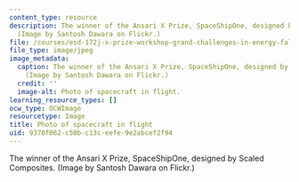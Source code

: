 ```yaml
---
content_type: resource
description: The winner of the Ansari X Prize, SpaceShipOne, designed by Scaled Composites.
  (Image by Santosh Dawara on Flickr.)
file: /courses/esd-172j-x-prize-workshop-grand-challenges-in-energy-fall-2009/9370f062c50bc13ceefe9e2abcef2f94_esd-172jf09-th.jpg
file_type: image/jpeg
image_metadata:
  caption: The winner of the Ansari X Prize, SpaceShipOne, designed by Scaled Composites.
    (Image by Santosh Dawara on Flickr.)
  credit: ''
  image-alt: Photo of spacecraft in flight.
learning_resource_types: []
ocw_type: OCWImage
resourcetype: Image
title: Photo of spacecraft in flight
uid: 9370f062-c50b-c13c-eefe-9e2abcef2f94
---
```

The winner of the Ansari X Prize, SpaceShipOne, designed by Scaled Composites. (Image by Santosh Dawara on Flickr.)

